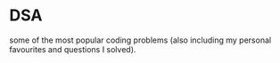 # DSA

some of the most popular coding problems (also including my personal favourites and questions I solved).
